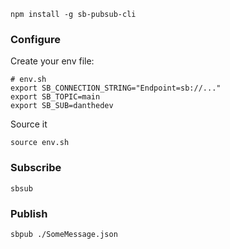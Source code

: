`npm install -g sb-pubsub-cli`


### Configure

Create your env file:

```
# env.sh
export SB_CONNECTION_STRING="Endpoint=sb://..."
export SB_TOPIC=main
export SB_SUB=danthedev
```

Source it

```
source env.sh
```


### Subscribe

```
sbsub
```


### Publish


```
sbpub ./SomeMessage.json

```
